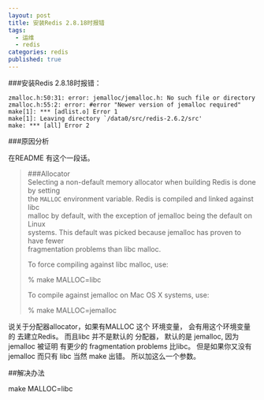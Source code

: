 ```yaml
---
layout: post
title: 安装Redis 2.8.18时报错
tags:
  - 运维
  - redis
categories: redis
published: true
---  
```


###安装Redis 2.8.18时报错：
```
zmalloc.h:50:31: error: jemalloc/jemalloc.h: No such file or directory
zmalloc.h:55:2: error: #error "Newer version of jemalloc required"
make[1]: *** [adlist.o] Error 1
make[1]: Leaving directory `/data0/src/redis-2.6.2/src'
make: *** [all] Error 2
```

###原因分析

在README 有这个一段话。
>###Allocator  
>Selecting a non-default memory allocator when building Redis is done by setting  
>the `MALLOC` environment variable. Redis is compiled and linked against libc  
>malloc by default, with the exception of jemalloc being the default on Linux  
>systems. This default was picked because jemalloc has proven to have fewer  
>fragmentation problems than libc malloc.  
> 
>To force compiling against libc malloc, use:  
> 
>    % make MALLOC=libc  
> 
>To compile against jemalloc on Mac OS X systems, use:  
> 
>    % make MALLOC=jemalloc

<!-- more -->

说关于分配器allocator，如果有MALLOC 这个 环境变量， 会有用这个环境变量的 去建立Redis。
而且libc 并不是默认的 分配器， 默认的是 jemalloc, 因为 jemalloc 被证明 有更少的 fragmentation problems 比libc。
但是如果你又没有jemalloc 而只有 libc 当然 make 出错。 所以加这么一个参数。

##解决办法

make MALLOC=libc